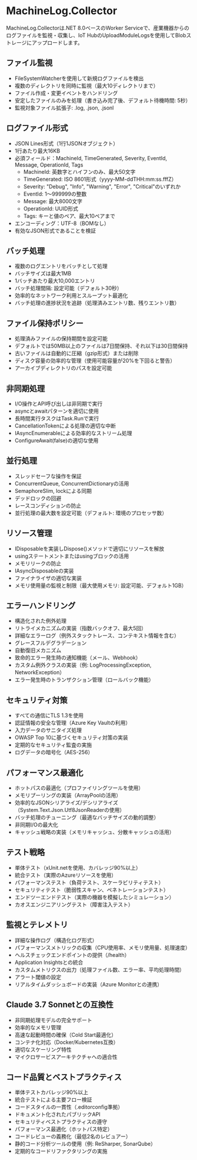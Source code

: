 # MachineLog.Collector

MachineLog.Collectorは.NET 8.0ベースのWorker Serviceで、産業機器からのログファイルを監視・収集し、IoT HubのUploadModuleLogsを使用してBlobストレージにアップロードします。

## ファイル監視

- FileSystemWatcherを使用して新規ログファイルを検出
- 複数のディレクトリを同時に監視（最大10ディレクトリまで）
- ファイル作成・変更イベントをハンドリング
- 安定したファイルのみを処理（書き込み完了後、デフォルト待機時間: 5秒）
- 監視対象ファイル拡張子: .log, .json, .jsonl

## ログファイル形式

- JSON Lines形式（1行1JSONオブジェクト）
- 1行あたり最大16KB
- 必須フィールド：MachineId, TimeGenerated, Severity, EventId, Message, OperationId, Tags
  - MachineId: 英数字とハイフンのみ、最大50文字
  - TimeGenerated: ISO 8601形式（yyyy-MM-ddTHH:mm:ss.fffZ）
  - Severity: "Debug", "Info", "Warning", "Error", "Critical"のいずれか
  - EventId: 1〜999999の整数
  - Message: 最大8000文字
  - OperationId: UUID形式
  - Tags: キーと値のペア、最大10ペアまで
- エンコーディング：UTF-8（BOMなし）
- 有効なJSON形式であることを検証

## バッチ処理

- 複数のログエントリをバッチとして処理
- バッチサイズは最大1MB
- 1バッチあたり最大10,000エントリ
- バッチ処理間隔: 設定可能（デフォルト30秒）
- 効率的なネットワーク利用とスループット最適化
- バッチ処理の進捗状況を追跡（処理済みエントリ数、残りエントリ数）

## ファイル保持ポリシー

- 処理済みファイルの保持期間を設定可能
- デフォルトでは50MB以上のファイルは7日間保持、それ以下は30日間保持
- 古いファイルは自動的に圧縮（gzip形式）または削除
- ディスク容量の効率的な管理（使用可能容量が20%を下回ると警告）
- アーカイブディレクトリのパスを設定可能

## 非同期処理

- I/O操作とAPI呼び出しは非同期で実行
- asyncとawaitパターンを適切に使用
- 長時間実行タスクはTask.Runで実行
- CancellationTokenによる処理の適切な中断
- IAsyncEnumerableによる効率的なストリーム処理
- ConfigureAwait(false)の適切な使用

## 並行処理

- スレッドセーフな操作を保証
- ConcurrentQueue, ConcurrentDictionaryの活用
- SemaphoreSlim, lockによる同期
- デッドロックの回避
- レースコンディションの防止
- 並行処理の最大数を設定可能（デフォルト: 環境のプロセッサ数）

## リソース管理

- IDisposableを実装しDispose()メソッドで適切にリソースを解放
- usingステートメントまたはusingブロックの活用
- メモリリークの防止
- IAsyncDisposableの実装
- ファイナライザの適切な実装
- メモリ使用量の監視と制限（最大使用メモリ: 設定可能、デフォルト1GB）

## エラーハンドリング

- 構造化された例外処理
- リトライメカニズムの実装（指数バックオフ、最大5回）
- 詳細なエラーログ（例外スタックトレース、コンテキスト情報を含む）
- グレースフルデグラデーション
- 自動復旧メカニズム
- 致命的エラー発生時の通知機能（メール、Webhook）
- カスタム例外クラスの実装（例: LogProcessingException, NetworkException）
- エラー発生時のトランザクション管理（ロールバック機能）

## セキュリティ対策

- すべての通信にTLS 1.3を使用
- 認証情報の安全な管理（Azure Key Vaultの利用）
- 入力データのサニタイズ処理
- OWASP Top 10に基づくセキュリティ対策の実装
- 定期的なセキュリティ監査の実施
- ログデータの暗号化（AES-256）

## パフォーマンス最適化

- ホットパスの最適化（プロファイリングツールを使用）
- メモリプーリングの実装（ArrayPool<T>の活用）
- 効率的なJSONシリアライズ/デシリアライズ（System.Text.Json.Utf8JsonReaderの使用）
- バッチ処理のチューニング（最適なバッチサイズの動的調整）
- 非同期I/Oの最大化
- キャッシュ戦略の実装（メモリキャッシュ、分散キャッシュの活用）

## テスト戦略

- 単体テスト（xUnit.netを使用、カバレッジ90%以上）
- 統合テスト（実際のAzureリソースを使用）
- パフォーマンステスト（負荷テスト、スケーラビリティテスト）
- セキュリティテスト（脆弱性スキャン、ペネトレーションテスト）
- エンドツーエンドテスト（実際の機器を模擬したシミュレーション）
- カオスエンジニアリングテスト（障害注入テスト）

## 監視とテレメトリ

- 詳細な操作ログ（構造化ログ形式）
- パフォーマンスメトリックの収集（CPU使用率、メモリ使用量、処理速度）
- ヘルスチェックエンドポイントの提供（/health）
- Application Insightsとの統合
- カスタムメトリクスの出力（処理ファイル数、エラー率、平均処理時間）
- アラート閾値の設定
- リアルタイムダッシュボードの実装（Azure Monitorとの連携）

## Claude 3.7 Sonnetとの互換性

- 非同期処理モデルの完全サポート
- 効率的なメモリ管理
- 高速な起動時間の確保（Cold Start最適化）
- コンテナ化対応（Docker/Kubernetes互換）
- 適切なスケーリング特性
- マイクロサービスアーキテクチャへの適合性

## コード品質とベストプラクティス

- 単体テストカバレッジ90%以上
- 統合テストによる主要フロー検証
- コードスタイルの一貫性（.editorconfig準拠）
- ドキュメント化されたパブリックAPI
- セキュリティベストプラクティスの遵守
- パフォーマンス最適化（ホットパス特定）
- コードレビューの義務化（最低2名のレビュアー）
- 静的コード分析ツールの使用（例: ReSharper, SonarQube）
- 定期的なコードリファクタリングの実施
